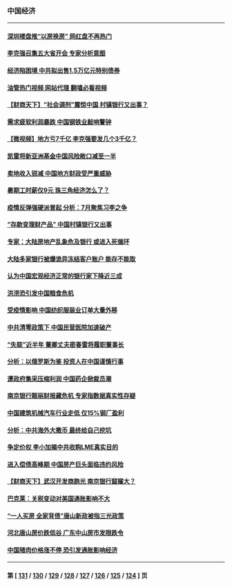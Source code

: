 ### 中国经济
---
#### [深圳楼盘推“以房换房” 网红盘不再热门](../../pages/ncid283/n13776157.md?07090045) 
#### [李克强召集五大省开会 专家分析意图](../../pages/ncid283/n13776215.md?07090045) 
#### [经济陷困境 中共拟出售1.5万亿元特别债券](../../pages/ncid283/n13776080.md?07090045) 
#### [油管热门视频 网站代理 翻墙必看视频](http://209.222.30.114:81/youtube.html?07090045)
#### [【财商天下】“社会调剂”震惊中国 村镇银行又出事？](../../pages/ncid283/n13775860.md?07090045) 
#### [需求疲软利润暴跌 中国钢铁业敲响警钟](../../pages/ncid283/n13775851.md?07090045) 
#### [【微视频】地方亏7千亿 李克强要发几个3千亿？](../../pages/ncid283/n13775772.md?07090045) 
#### [凯雷将新亚洲基金中国风险敞口减至一半](../../pages/ncid283/n13775841.md?07090045) 
#### [卖地收入锐减 中国地方财政受严重威胁](../../pages/ncid283/n13775526.md?07090045) 
#### [暑期工时薪仅9元 珠三角经济怎么了？](../../pages/ncid283/n13775457.md?07090045) 
#### [疫情反弹强硬派冒起 分析：7月聚焦习李之争](../../pages/ncid283/n13775277.md?07090045) 
#### [“存款变理财产品” 中国村镇银行又出事](../../pages/ncid283/n13775146.md?07090045) 
#### [专家：大陆房地产乱象危及银行 或进入死循环](../../pages/ncid283/n13774859.md?07090045) 
#### [大陆多家银行被爆诡异冻结客户账户 能存不能取](../../pages/ncid283/n13774960.md?07090045) 
#### [认为中国宏观经济正常的银行家下降近三成](../../pages/ncid283/n13775169.md?07090045) 
#### [洪涝恐引发中国粮食危机](../../pages/ncid283/n13775159.md?07090045) 
#### [受疫情影响 中国纺织服装业订单大量外移](../../pages/ncid283/n13775107.md?07090045) 
#### [中共清零政策下 中国民营医院加速破产](../../pages/ncid283/n13774881.md?07090045) 
#### [“失联”近半年 董卿丈夫密春雷将履职董事长](../../pages/ncid283/n13775013.md?07090045) 
#### [分析：以俄罗斯为鉴 投资人在中国谨慎行事](../../pages/ncid283/n13774847.md?07090045) 
#### [遭政府集采压缩利润 中国药企掀裁员潮](../../pages/ncid283/n13774969.md?07090045) 
#### [南京银行靓丽财报藏危机 专家指数据真实性存疑](../../pages/ncid283/n13774943.md?07090045) 
#### [中国建筑机械汽车行业走低 仅15%钢厂盈利](../../pages/ncid283/n13774515.md?07090045) 
#### [分析：中共海外大撒币 最终给自己挖坑](../../pages/ncid283/n13774335.md?07090045) 
#### [争定价权 李小加揭中共收购LME真实目的](../../pages/ncid283/n13774609.md?07090045) 
#### [进入偿债高峰期 中国房产巨头面临违约风险](../../pages/ncid283/n13774314.md?07090045) 
#### [【财商天下】武汉开发商跑光 南京银行窟窿大？](../../pages/ncid283/n13774272.md?07090045) 
#### [巴克莱：关税变动对美国通胀影响不大](../../pages/ncid283/n13774227.md?07090045) 
#### [“一人买房 全家背债”唐山新政被指三光政策](../../pages/ncid283/n13774239.md?07090045) 
#### [河北唐山房价跌低谷 广东中山房市发限跌令](../../pages/ncid283/n13774050.md?07090045) 
#### [中国猪肉价格涨不停 恐引发通胀影响经济](../../pages/ncid283/n13773973.md?07090045) 

---
#### 第 [ [131](./131.md?07090045) / [130](./130.md?07090045) / [129](./129.md?07090045) / [128](./128.md?07090045) / [127](./127.md?07090045) / [126](./126.md?07090045) / [125](./125.md?07090045) / [124](./124.md?07090045) ] 页
